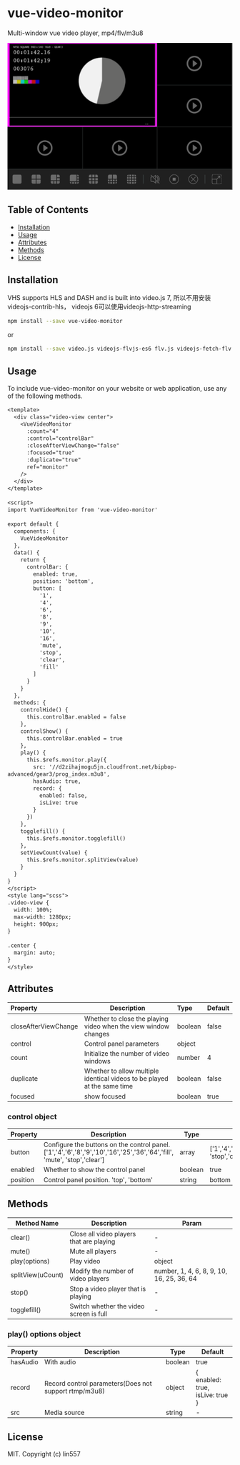 # vue-video-monitor

Multi-window vue video player, mp4/flv/m3u8

![image](docs/images/20211019153047.png)

## Table of Contents

- [Installation](#installation)
- [Usage](#usage)
- [Attributes](#attributes)
- [Methods](#methods)
- [License](#license)



## Installation

VHS supports HLS and DASH and is built into video.js 7, 所以不用安装videojs-contrib-hls， videojs 6可以使用videojs-http-streaming

```sh
npm install --save vue-video-monitor
```

or

```sh
npm install --save video.js videojs-flvjs-es6 flv.js videojs-fetch-flv videojs-contextmenu-pt vue-video-monitor
```



## Usage

To include vue-video-monitor on your website or web application, use any of the following methods.

```vue
<template>
  <div class="video-view center">
    <VueVideoMonitor
      :count="4"
      :control="controlBar"
      :closeAfterViewChange="false"
      :focused="true"
      :duplicate="true"
      ref="monitor"
    />
  </div>
</template>

<script>
import VueVideoMonitor from 'vue-video-monitor'

export default {
  components: {
    VueVideoMonitor
  },
  data() {
    return {
      controlBar: {
        enabled: true,
        position: 'bottom',
        button: [
          '1',
          '4',
          '6',
          '8',
          '9',
          '10',
          '16',
          'mute',
          'stop',
          'clear',
          'fill'
        ]
      }
    }
  },
  methods: {
    controlHide() {
      this.controlBar.enabled = false
    },
    controlShow() {
      this.controlBar.enabled = true
    },
    play() {
      this.$refs.monitor.play({
        src: '//d2zihajmogu5jn.cloudfront.net/bipbop-advanced/gear3/prog_index.m3u8',
        hasAudio: true,
        record: {
          enabled: false,
          isLive: true
        }
      })
    },
    togglefill() {
      this.$refs.monitor.togglefill()
    },
    setViewCount(value) {
      this.$refs.monitor.splitView(value)
    }
  }
}
</script>
<style lang="scss">
.video-view {
  width: 100%;
  max-width: 1280px;
  height: 900px;
}

.center {
  margin: auto;
}
</style>
```



## Attributes

| Property      | Description | Type    | Default              |
| :------------ | ---------- | :------ | :------------------- |
| closeAfterViewChange | Whether to close the playing video when the view window changes | boolean | false |
| control | Control panel parameters | object |  |
| count | Initialize the number of video windows | number | 4 |
| duplicate | Whether to allow multiple identical videos to be played at the same time | boolean | false |
| focused | show focused | boolean | true |



### control object

| Property | Description                                                  | Type    | Default                                                      |
| -------- | ------------------------------------------------------------ | ------- | ------------------------------------------------------------ |
| button   | Configure the buttons on the control panel. <br />['1','4','6','8','9','10','16','25','36','64','fill', 'mute', 'stop','clear'] | array   | ['1','4','6','8','9','10','16','fill','mute', 'stop','clear'] |
| enabled  | Whether to show the control panel                            | boolean | true                                                         |
| position | Control panel position. 'top', 'bottom'                      | string  | bottom                                                       |



## Methods

| Method Name       | Description                              | Param                                     |
| ----------------- | ---------------------------------------- | ----------------------------------------- |
| clear()           | Close all video players that are playing | -                                         |
| mute()            | Mute all players                         | -                                         |
| play(options)     | Play video                               | object                                    |
| splitView(uCount) | Modify the number of video players       | number, 1, 4, 6, 8, 9, 10, 16, 25, 36, 64 |
| stop()            | Stop a video player that is playing      | -                                         |
| togglefill()      | Switch whether the video screen is full  | -                                         |



### play() options object

| Property | Description                                           | Type    | Default                                        |
| -------- | ----------------------------------------------------- | ------- | ---------------------------------------------- |
| hasAudio | With audio                                            | boolean | true                                           |
| record   | Record control parameters(Does not support rtmp/m3u8) | object  | {<br />enabled: true,<br />isLive: true<br />} |
| src      | Media source                                          | string  | -                                              |



## License

MIT. Copyright (c) lin557